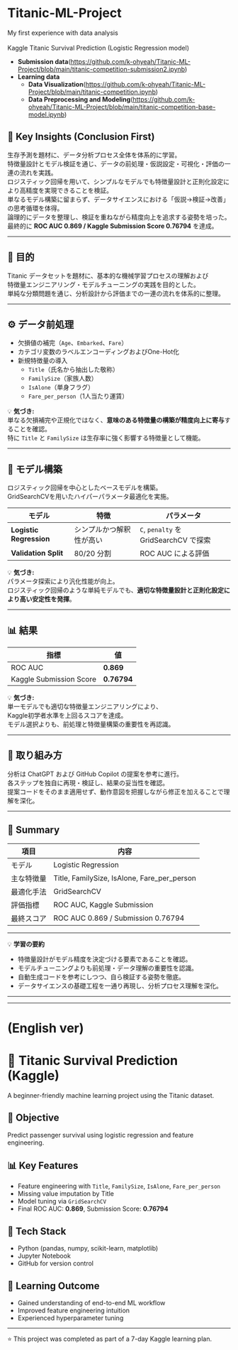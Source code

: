 # Titanic-ML-Project
My first experience with data analysis<br><br>
Kaggle Titanic Survival Prediction (Logistic Regression model)
- **Submission data**(https://github.com/k-ohyeah/Titanic-ML-Project/blob/main/titanic-competition-submission2.ipynb)
- **Learning data**
  - **Data Visualization**(https://github.com/k-ohyeah/Titanic-ML-Project/blob/main/titanic-competition.ipynb)
  - **Data Preprocessing and Modeling**(https://github.com/k-ohyeah/Titanic-ML-Project/blob/main/titanic-competition-base-model.ipynb)

## 🧭 Key Insights (Conclusion First)
生存予測を題材に、データ分析プロセス全体を体系的に学習。  
特徴量設計とモデル検証を通じ、データの前処理・仮説設定・可視化・評価の一連の流れを実践。  
ロジスティック回帰を用いて、シンプルなモデルでも特徴量設計と正則化設定により高精度を実現できることを検証。  
単なるモデル構築に留まらず、データサイエンスにおける「仮説→検証→改善」の思考循環を体得。  
論理的にデータを整理し、検証を重ねながら精度向上を追求する姿勢を培った。  
最終的に **ROC AUC 0.869 / Kaggle Submission Score 0.76794** を達成。 

---

## 🎯 目的

Titanic データセットを題材に、基本的な機械学習プロセスの理解および  
特徴量エンジニアリング・モデルチューニングの実践を目的とした。  
単純な分類問題を通じ、分析設計から評価までの一連の流れを体系的に整理。

---

## ⚙️ データ前処理

- 欠損値の補完（`Age`、`Embarked`、`Fare`）  
- カテゴリ変数のラベルエンコーディングおよびOne-Hot化  
- 新規特徴量の導入  
  - `Title`（氏名から抽出した敬称）  
  - `FamilySize`（家族人数）  
  - `IsAlone`（単身フラグ）  
  - `Fare_per_person`（1人当たり運賃）  

💡 **気づき:**  
単なる欠損補完や正規化ではなく、**意味のある特徴量の構築が精度向上に寄与**することを確認。  
特に `Title` と `FamilySize` は生存率に強く影響する特徴量として機能。

---

## 🧩 モデル構築

ロジスティック回帰を中心としたベースモデルを構築。  
GridSearchCVを用いたハイパーパラメータ最適化を実施。

| モデル | 特徴 | パラメータ |
|--------|------|------------|
| **Logistic Regression** | シンプルかつ解釈性が高い | `C`, `penalty` を GridSearchCV で探索 |
| **Validation Split** | 80/20 分割 | ROC AUC による評価 |

💡 **気づき:**  
パラメータ探索により汎化性能が向上。  
ロジスティック回帰のような単純モデルでも、**適切な特徴量設計と正則化設定により高い安定性を発揮**。

---

## 📊 結果

| 指標 | 値 |
|------|------|
| ROC AUC | **0.869** |
| Kaggle Submission Score | **0.76794** |

💡 **気づき:**  
単一モデルでも適切な特徴量エンジニアリングにより、  
Kaggle初学者水準を上回るスコアを達成。  
モデル選択よりも、前処理と特徴量構築の重要性を再認識。

---

## 💬 取り組み方

分析は ChatGPT および GitHub Copilot の提案を参考に進行。  
各ステップを独自に再現・検証し、結果の妥当性を確認。  
提案コードをそのまま適用せず、動作意図を把握しながら修正を加えることで理解を深化。

---

## 🧾 Summary

| 項目 | 内容 |
|------|------|
| モデル | Logistic Regression |
| 主な特徴量 | Title, FamilySize, IsAlone, Fare_per_person |
| 最適化手法 | GridSearchCV |
| 評価指標 | ROC AUC, Kaggle Submission |
| 最終スコア | ROC AUC 0.869 / Submission 0.76794 |

---

💡 **学習の要約**  
- 特徴量設計がモデル精度を決定づける要素であることを確認。  
- モデルチューニングよりも前処理・データ理解の重要性を認識。  
- 自動生成コードを参考にしつつ、自ら検証する姿勢を徹底。  
- データサイエンスの基礎工程を一通り再現し、分析プロセス理解を深化。

---
---
# (English ver)
# 🚢 Titanic Survival Prediction (Kaggle)

A beginner-friendly machine learning project using the Titanic dataset.

## 🎯 Objective
Predict passenger survival using logistic regression and feature engineering.

## 📊 Key Features
- Feature engineering with `Title`, `FamilySize`, `IsAlone`, `Fare_per_person`
- Missing value imputation by Title
- Model tuning via `GridSearchCV`
- Final ROC AUC: **0.869**, Submission Score: **0.76794**

## 🧩 Tech Stack
- Python (pandas, numpy, scikit-learn, matplotlib)
- Jupyter Notebook
- GitHub for version control

## 🧠 Learning Outcome
- Gained understanding of end-to-end ML workflow
- Improved feature engineering intuition
- Experienced hyperparameter tuning

---
⭐️ This project was completed as part of a 7-day Kaggle learning plan.
